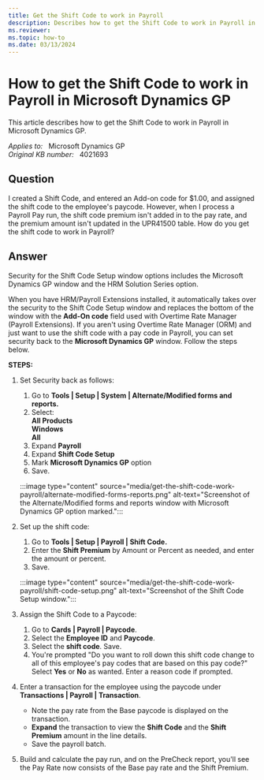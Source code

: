```yaml
---
title: Get the Shift Code to work in Payroll
description: Describes how to get the Shift Code to work in Payroll in Microsoft Dynamics GP.
ms.reviewer:
ms.topic: how-to
ms.date: 03/13/2024
---
```

# How to get the Shift Code to work in Payroll in Microsoft Dynamics GP

This article describes how to get the Shift Code to work in Payroll in Microsoft Dynamics GP.

_Applies to:_ &nbsp; Microsoft Dynamics GP  
_Original KB number:_ &nbsp; 4021693

## Question

I created a Shift Code, and entered an Add-on code for $1.00, and assigned the shift code to the employee's paycode. However, when I process a Payroll Pay run, the shift code premium isn't added in to the pay rate, and the premium amount isn't updated in the UPR41500 table. How do you get the shift code to work in Payroll?

## Answer

Security for the Shift Code Setup window options includes the Microsoft Dynamics GP window and the HRM Solution Series option.

When you have HRM/Payroll Extensions installed, it automatically takes over the security to the Shift Code Setup window and replaces the bottom of the window with the **Add-On code** field used with Overtime Rate Manager (Payroll Extensions). If you aren't using Overtime Rate Manager (ORM) and just want to use the shift code with a pay code in Payroll, you can set security back to the **Microsoft Dynamics GP** window.  Follow the steps below.

**STEPS:**  

1. Set Security back as follows:
    1. Go to **Tools | Setup | System | Alternate/Modified forms and reports.**  
    1. Select:  
        **All Products**  
        **Windows**  
        **All**
    1. Expand **Payroll**  
    1. Expand **Shift Code Setup**  
    1. Mark **Microsoft Dynamics GP** option
    1. Save.

    :::image type="content" source="media/get-the-shift-code-work-payroll/alternate-modified-forms-reports.png" alt-text="Screenshot of the Alternate/Modified forms and reports window with Microsoft Dynamics GP option marked.":::

2. Set up the shift code:
    1. Go to **Tools | Setup | Payroll | Shift Code.**  
    1. Enter the **Shift Premium** by Amount or Percent as needed, and enter the amount or percent.
    1. Save.

    :::image type="content" source="media/get-the-shift-code-work-payroll/shift-code-setup.png" alt-text="Screenshot of the Shift Code Setup window.":::

3. Assign the Shift Code to a Paycode:  
    1. Go to **Cards | Payroll | Paycode**.
    1. Select the **Employee ID** and **Paycode**.
    1. Select the **shift code**. Save.
    1. You're prompted "Do you want to roll down this shift code change to all of this employee's pay codes that are based on this pay code?" Select **Yes** or **No** as wanted. Enter a reason code if prompted.

4. Enter a transaction for the employee using the paycode under **Transactions | Payroll | Transaction**.

    - Note the pay rate from the Base paycode is displayed on the transaction.
    - **Expand** the transaction to view the **Shift Code** and the **Shift Premium** amount in the line details.
    - Save the payroll batch.

5. Build and calculate the pay run, and on the PreCheck report, you'll see the Pay Rate now consists of the Base pay rate and the Shift Premium.
